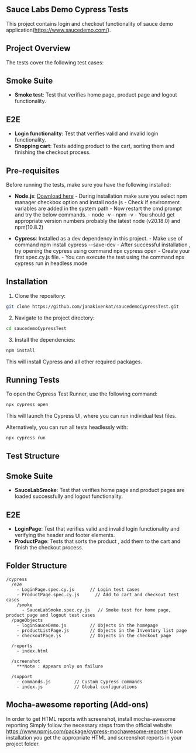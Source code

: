 
## Sauce Labs Demo Cypress Tests

This project contains login and checkout functionality of sauce demo application(https://www.saucedemo.com/).

## Project Overview

The tests cover the following test cases:

## Smoke Suite
- **Smoke test**: Test that verifies home page, product page and logout functionality.

## E2E
- **Login functionality**: Test that verifies valid and invalid login functionality.
- **Shopping cart**: Tests adding product to the cart, sorting them and finishing the checkout process.

## Pre-requisites

Before running the tests, make sure you have the following installed:
- **Node.js**: [Download here](https://nodejs.org/)
             - During installation make sure you select npm manager checkbox option and install node.js
             - Check if environment variables are added in the system path 
             - Now restart the cmd prompt and try the below commands.
             - node -v
             - npm -v
             - You should get appropriate version numbers probably the latest node (v20.18.0) and npm(10.8.2)

- **Cypress**: Installed as a dev dependency in this project.
             - Make use of command npm install cypress --save-dev
             - After successful installation , try opening the cypress using command npx cypress open 
             - Create your first spec.cy.js file.
             - You can execute the test using the command npx cypress run in headless mode

## Installation

1. Clone the repository:

```bash
git clone https://github.com/janakivenkat/saucedemoCypressTest.git
```

2. Navigate to the project directory:

```bash
cd saucedemoCypressTest
```

3. Install the dependencies:

```bash
npm install
```

This will install Cypress and all other required packages.

## Running Tests

To open the Cypress Test Runner, use the following command:

```bash
npx cypress open
```

This will launch the Cypress UI, where you can run individual test files.

Alternatively, you can run all tests headlessly with:

```bash
npx cypress run
```

## Test Structure

## Smoke Suite
- **SauceLabSmoke**: Test that verifies home page and product pages are loaded successfully and logout functionality.

## E2E
- **LoginPage**: Test that verifies valid and invalid login functionality and verifying the header and footer elements.
- **ProductPage**: Tests that sorts the product , add them to the cart and finish the checkout process.

## Folder Structure

```
/cypress
  /e2e
    - LoginPage.spec.cy.js      // Login test cases
    - ProductPage.spec.cy.js      // Add to cart and checkout test cases
    /smoke
      - SauceLabSmoke.spec.cy.js   // Smoke test for home page, product page and logout test cases
  /pageObjects
    - loginSauceDemo.js         // Objects in the homepage
    - productListPage.js        // Objects in the Inventory list page
    - checkoutPage.js           // Objects in the checkout page

  /reports
    - index.html

  /screenshot
    ***Note : Appears only on failure

  /support
    - commands.js         // Custom Cypress commands
    - index.js            // Global configurations
```
## Mocha-awesome reporting (Add-ons)
In order to get HTML reports with screenshot, install mocha-awesome reporting 
Simply follow the necessary steps from the official website https://www.npmjs.com/package/cypress-mochawesome-reporter
Upon installation you get the appropriate HTML and screenshot reports in your project folder.